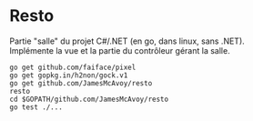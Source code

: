 # Resto
Partie "salle" du projet C#/.NET (en go, dans linux, sans .NET).  
Implémente la vue et la partie du contrôleur gérant la salle.

```
go get github.com/faiface/pixel
go get gopkg.in/h2non/gock.v1
go get github.com/JamesMcAvoy/resto
resto
cd $GOPATH/github.com/JamesMcAvoy/resto
go test ./...
```
